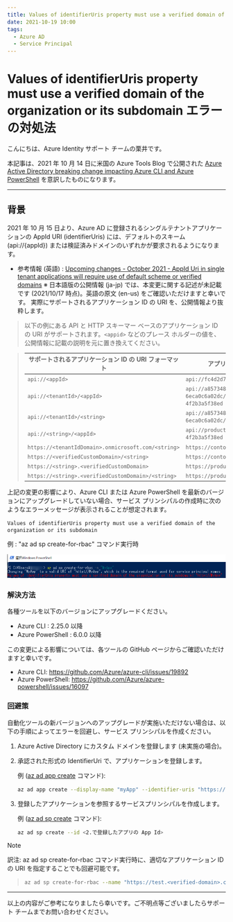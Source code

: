 ```yaml
---
title: Values of identifierUris property must use a verified domain of the organization or its subdomain エラーの対処法
date: 2021-10-19 10:00
tags:
  - Azure AD
  - Service Principal
---
```


# Values of identifierUris property must use a verified domain of the organization or its subdomain エラーの対処法

こんにちは、Azure Identity サポート チームの栗井です。

本記事は、2021 年 10 月 14 日に米国の Azure Tools Blog で公開された [Azure Active Directory breaking change impacting Azure CLI and Azure PowerShell](https://techcommunity.microsoft.com/t5/azure-tools/azure-active-directory-breaking-change-impacting-azure-cli-and/ba-p/2848388) を意訳したものになります。

---

## 背景

2021 年 10 月 15 日より、Azure AD に登録されるシングルテナントアプリケーションの AppId URI (identifierUris) には、デフォルトのスキーム (api://{appId}) または検証済みドメインのいずれかが要求されるようになります。

- 参考情報 (英語) : [Upcoming changes - October 2021 - AppId Uri in single tenant applications will require use of default scheme or verified domains](https://docs.microsoft.com/en-us/azure/active-directory/develop/reference-breaking-changes#appid-uri-in-single-tenant-applications-will-require-use-of-default-scheme-or-verified-domains)
  ※ 日本語版の公開情報 (ja-jp) では、本変更に関する記述が未記載です (2021/10/17 時点)。英語の原文 (en-us) をご確認いただけますと幸いです。
実際にサポートされるアプリケーション ID の URI を、公開情報より抜粋します。

> 以下の例にある API と HTTP スキーマー ベースのアプリケーション ID の URI がサポートされます。`<appid>` などのプレース ホルダーの値を、公開情報に記載の説明を元に置き換えてください。

> サポートされるアプリケーション ID の URI フォーマット | アプリケーション ID の URI の例
> -- | --
> `api://<appId>` | `api://fc4d2d73-d05a-4a9b-85a8-4f2b3a5f38ed`
> `api://<tenantId>/<appId>` | `api://a8573488-ff46-450a-b09a-6eca0c6a02dc/fc4d2d73-d05a-4a9b-85a8-4f2b3a5f38ed`
> `api://<tenantId>/<string>` | `api://a8573488-ff46-450a-b09a-6eca0c6a02dc/api`
> `api://<string>/<appId>` | `api://productapi/fc4d2d73-d05a-4a9b-85a8-4f2b3a5f38ed`
> `https://<tenantIdDomain>.onmicrosoft.com/<string>` | `https://contoso.onmicrosoft.com/productsapi`
> `https://<verifiedCustomDomain>/<string>` | `https://contoso.onmicrosoft.com/productsapi`
> `https://<string>.<verifiedCustomDomain>` | `https://product.contoso.onmicrosoft.com`
> `https://<string>.<verifiedCustomDomain>/<string>` | `https://product.onmicrosoft.com/productsapi`

上記の変更の影響により、Azure CLI または Azure PowerShell を最新のバージョンにアップグレードしていない場合、サービス プリンシパルの作成時に次のようなエラーメッセージが表示されることが想定されます。

```
Values of identifierUris property must use a verified domain of the organization or its subdomain
```

例 : "az ad sp create-for-rbac" コマンド実行時

![該当画面](./aad-changes-impacting-azurecli-azureps/ps.png)

### 解決方法
各種ツールを以下のバージョンにアップグレードください。

- Azure CLI : 2.25.0 以降
- Azure PowerShell : 6.0.0 以降

この変更による影響については、各ツールの GitHub ページからご確認いただけますと幸いです。

- Azure CLI: https://github.com/Azure/azure-cli/issues/19892
- Azure PowerShell: https://github.com/Azure/azure-powershell/issues/16097



### 回避策
自動化ツールの新バージョンへのアップグレードが実施いただけない場合は、以下の手順によってエラーを回避し、サービス プリンシパルを作成ください。

1. Azure Active Directory にカスタム ドメインを登録します (未実施の場合)。
2. 承認された形式の IdentifierUri で、アプリケーションを登録します。

    例 ([az ad app create](https://docs.microsoft.com/ja-jp/cli/azure/ad/app?view=azure-cli-latest#az_ad_app_create) コマンド):
    ```sh
    az ad app create --display-name "myApp" --identifier-uris "https://test.contoso.com"
    ```

3. 登録したアプリケーションを参照するサービスプリンシパルを作成します。

    例 ([az ad sp create](https://docs.microsoft.com/ja-jp/cli/azure/ad/sp?view=azure-cli-latest#az_ad_sp_create) コマンド):
    ```sh
    az ad sp create --id <2.で登録したアプリの App Id>
    ```

> [!NOTE]
> 訳注: az ad sp create-for-rbac コマンド実行時に、適切なアプリケーション ID の URI を指定することでも回避可能です。

> ```sh
> az ad sp create-for-rbac --name "https://test.<verified-domain>.com"
> ```

---

以上の内容がご参考になりましたら幸いです。ご不明点等ございましたらサポート チームまでお問い合わせください。
